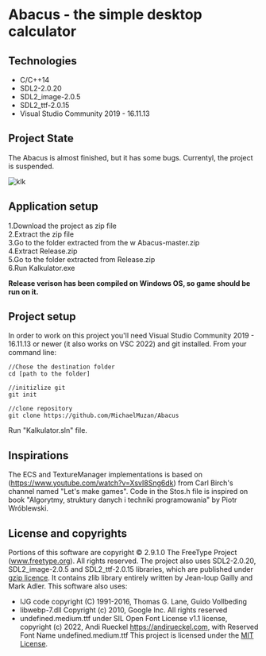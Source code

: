 # Abacus - the simple desktop calculator

## Technologies
* C/C++14
* SDL2-2.0.20
* SDL2_image-2.0.5
* SDL2_ttf-2.0.15
* Visual Studio Community 2019 - 16.11.13

## Project State
The Abacus is almost finished, but it has some bugs. Currentyl, the project is suspended. 

![klk](https://user-images.githubusercontent.com/104023013/172051130-fc8c1b87-4842-4850-956c-5022b1ec73a8.png)

## Application setup
1.Download the project as zip file<br>
2.Extract the zip file<br>
3.Go to the folder extracted from the w Abacus-master.zip<br>
4.Extract Release.zip<br>
5.Go to the folder extracted from Release.zip<br>
6.Run Kalkulator.exe<br>

**Release verison has been compiled on Windows OS, so game should be run on it.**

## Project setup
In order to work on this project you'll need Visual Studio Community 2019 - 16.11.13 or newer (it also works on VSC 2022) and git installed. From your command line:
```
//Chose the destination folder
cd [path to the folder]

//initizlize git
git init

//clone repository
git clone https://github.com/MichaelMuzan/Abacus
```
Run "Kalkulator.sln" file.

## Inspirations
The ECS and TextureManager implementations is based on (https://www.youtube.com/watch?v=XsvI8Sng6dk) from Carl Birch's channel named "Let's make games". Code in the Stos.h file is inspired on book "Algorytmy, struktury danych i techniki programowania" by Piotr Wróblewski. 

## License and copyrights
Portions of this software are copyright © 2.9.1.0 The FreeType Project (www.freetype.org).  All rights reserved.
The project also uses SDL2-2.0.20, SDL2_image-2.0.5 and SDL2_ttf-2.0.15 libraries, which are published under [gzip licence](https://www.libsdl.org/license.php).
It contains zlib library entirely written by Jean-loup Gailly and Mark Adler. This software also uses:
* IJG code copyright (C) 1991-2016, Thomas G. Lane, Guido Vollbeding
* libwebp-7.dll Copyright (c) 2010, Google Inc. All rights reserved
* undefined.medium.ttf under SIL Open Font License v1.1 license, copyright (c) 2022, Andi Rueckel https://andirueckel.com,
with Reserved Font Name undefined.medium.ttf 
This project is licensed under the [MIT License](https://github.com/MichaelMuzan/Abacus/blob/master/LICENSE.txt).


